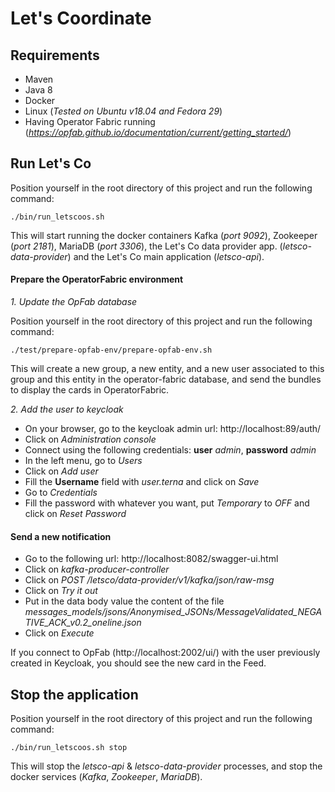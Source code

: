 # Let's Coordinate

## Requirements

* Maven
* Java 8
* Docker
* Linux (*Tested on Ubuntu v18.04 and Fedora 29*)
* Having Operator Fabric running (*https://opfab.github.io/documentation/current/getting_started/*)

## Run Let's Co

Position yourself in the root directory of this project and run the following command:

`./bin/run_letscoos.sh`

This will start running the docker containers Kafka (*port 9092*), Zookeeper (*port 2181*), MariaDB (*port 3306*), the Let's Co data provider app. (*letsco-data-provider*) and the Let's Co main application (*letsco-api*).

#### Prepare the OperatorFabric environment

*1. Update the OpFab database*

Position yourself in the root directory of this project and run the following command:

`./test/prepare-opfab-env/prepare-opfab-env.sh`

This will create a new group, a new entity, and a new user associated to this group and this entity in the operator-fabric database, and send the bundles to display the cards in OperatorFabric.

*2. Add the user to keycloak*

- On your browser, go to the keycloak admin url: http://localhost:89/auth/
- Click on *Administration console*
- Connect using the following credentials: **user** *admin*, **password** *admin*
- In the left menu, go to *Users*
- Click on *Add user*
- Fill the **Username** field with *user.terna* and click on *Save*
- Go to *Credentials*
- Fill the password with whatever you want, put *Temporary* to *OFF* and click on *Reset Password*

#### Send a new notification

- Go to the following url: http://localhost:8082/swagger-ui.html
- Click on *kafka-producer-controller*
- Click on *POST /letsco/data-provider/v1/kafka/json/raw-msg*
- Click on *Try it out*
- Put in the data body value the content of the file *messages_models/jsons/Anonymised_JSONs/MessageValidated_NEGATIVE_ACK_v0.2_oneline.json*
- Click on *Execute*

If you connect to OpFab (http://localhost:2002/ui/) with the user previously created in Keycloak, you should see the new card in the Feed.


## Stop the application

Position yourself in the root directory of this project and run the following command:

`./bin/run_letscoos.sh stop`

This will stop the *letsco-api* & *letsco-data-provider* processes, and stop the docker services (*Kafka*, *Zookeeper*, *MariaDB*).

